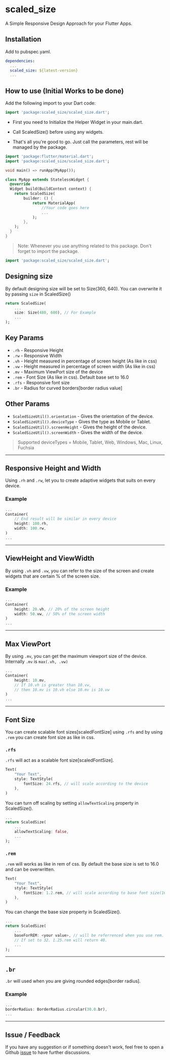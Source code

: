 # scaled_size

A Simple Responsive Design Approach for your Flutter Apps.

## Installation

Add to pubspec.yaml.

```yaml
dependencies:
  ...
  scaled_size: ${latest-version}
  ...
```

## How to use (Initial Works to be done)

Add the following import to your Dart code:

```dart
import 'package:scaled_size/scaled_size.dart';
```

- First you need to Initialize the Helper Widget in your main.dart.

- Call ScaledSize() before using any widgets.

- That's all you're good to go. Just call the parameters, rest will be managed by the package.

```dart
import 'package:flutter/material.dart';
import 'package:scaled_size/scaled_size.dart';

void main() => runApp(MyApp());

class MyApp extends StatelessWidget {
  @override
  Widget build(BuildContext context) {
    return ScaledSize(
        builder: () {
            return MaterialApp(
                //Your code goes here
                ...
            );
        },
    );
  }
}
```

> Note: Whenever you use anything related to this package. Don't forget to import the package.

```dart
import 'package:scaled_size/scaled_size.dart';
```

## Designing size

By default designing size will be set to Size(360, 640). You can overwrite it by passing `size` in ScaledSize()

```dart
return ScaledSize(
    ...
    size: Size(480, 600), // For Example
    ...
);
```

## Key Params

- `.rh` - Responsive Height
- `.rw` - Responsive Width
- `.vh` - Height measured in percentage of screen height (As like in css)
- `.vw` - Height measured in percentage of screen width (As like in css)
- `.mv` - Maximum ViewPort size of the device
- `.rem` - Font Size (As like in css). Default base set to 16.0
- `.rfs` - Responsive font size
- `.br` - Radius for curved borders[border radius value]

## Other Params

- `ScaledSizeUtil().orientation` - Gives the orientation of the device.
- `ScaledSizeUtil().deviceType` - Gives the type as Mobile or Tablet.
- `ScaledSizeUtil().screenHeight` - Gives the height of the device.
- `ScaledSizeUtil().screenWidth` - Gives the width of the device.

> Supported deviceTypes = Mobile, Tablet, Web, Windows, Mac, Linux, Fuchsia

---

## Responsive Height and Width

Using `.rh` and `.rw`, let you to create adaptive widgets that suits on every device.

### Example

```dart
...
Container(
    // End result will be similar in every device
    height: 100.rh,
    width: 100.rw,
)
...
```

---

## ViewHeight and ViewWidth

By using `.vh` and `.vw`, you can refer to the size of the screen and create widgets that are certain % of the screen size.

### Example

```dart
...
Container(
    height: 20.vh, // 20% of the screen height
    width: 50.vw, // 50% of the screen width
)
...
```

---

## Max ViewPort

By using `.mv`, you can get the maximum viewport size of the device.
Internally `.mv` is `max(.vh, .vw)`

```dart
...
Container(
    height: 10.mv,
    // If 10.vh is greater than 10.vw,
    // then 10.mv is 10.vh else 10.mv is 10.vw
)
...
```

---

## Font Size

You can create scalable font sizes[scaledFontSize] using `.rfs` and by using `.rem` you can create font size as like in css.

### `.rfs`

`.rfs` will act as a scalable font size[scaledFontSize].

```dart
Text(
    "Your Text",
    style: TextStyle(
        fontSize: 24.rfs, // will scale according to the device
    ),
)
```

You can turn off scaling by setting `allowTextScaling` property in ScaledSize().

```dart
...
return ScaledSize(
    ...
    allowTextScaling: false,
    ...
);
```

### `.rem`

`.rem` will works as like in rem of css. By default the base size is set to 16.0 and can be overwritten.

```dart
Text(
    "Your Text",
    style: TextStyle(
        fontSize: 1.2.rem, // will scale according to base font size(16)
    ),
)
```

You can change the base size property in ScaledSize().

```dart
...
return ScaledSize(
    ...
    baseForREM: <your value>, // will be referrenced when you use rem.
    // If set to 32. 1.25.rem will return 40.
    ...
);
```

---

## `.br`

`.br` will used when you are giving rounded edges[border radius].

### Example

```dart
...
borderRadius: BorderRadius.circular(30.0.br),
...
```

---

## Issue / Feedback

If you have any suggestion or if something doesn't work, feel free to open a Github [issue](https://github.com/silentdoer/scaled_size/issues) to have further discussions.
